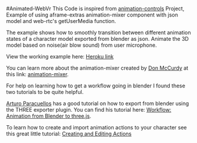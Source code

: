 #Animated-WebVr
This Code is inspired from [animation-controls](https://rexraptor08.github.io/animation-controls/) Project,
Example of using aframe-extras animation-mixer component with json model and web-rtc's getUserMedia function.

The example shows how to smoothly transition between different animation states of a character model exported from blender as json. Animate the 3D model based on noise(air blow sound) from user microphone.

View the working example here: [Heroku link](https://animate-vr.herokuapp.com)

You can learn more about the animation-mixer created by [Don McCurdy](https://github.com/donmccurdy) at this link: [animation-mixer](https://github.com/donmccurdy/aframe-extras/blob/master/src/loaders/README.md).

For help on learning how to get a workflow going in blender I found these two tutorials to be quite helpful.

[Arturo Paracuellos](https://github.com/arturitu) has a good tutorial on how to export from blender using the THREE exporter plugin. You can find his tutorial here: [Workflow: Animation from Blender to three.js](http://unboring.net/workflows/animation.html).

To learn how to create and import animation actions to your character see this great little tutorial: [Creating and Editing Actions](https://www.youtube.com/watch?v=Gb152Qncn2s)




